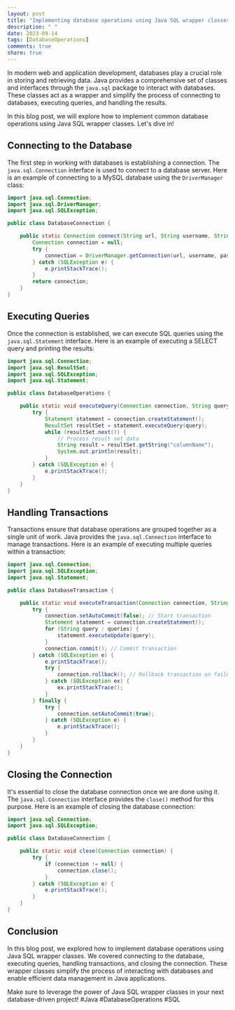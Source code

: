 ```yaml
---
layout: post
title: "Implementing database operations using Java SQL wrapper classes"
description: " "
date: 2023-09-14
tags: [DatabaseOperations]
comments: true
share: true
---
```


In modern web and application development, databases play a crucial role in storing and retrieving data. Java provides a comprehensive set of classes and interfaces through the `java.sql` package to interact with databases. These classes act as a wrapper and simplify the process of connecting to databases, executing queries, and handling the results.

In this blog post, we will explore how to implement common database operations using Java SQL wrapper classes. Let's dive in!

## Connecting to the Database

The first step in working with databases is establishing a connection. The `java.sql.Connection` interface is used to connect to a database server. Here is an example of connecting to a MySQL database using the `DriverManager` class:

```java
import java.sql.Connection;
import java.sql.DriverManager;
import java.sql.SQLException;

public class DatabaseConnection {

    public static Connection connect(String url, String username, String password) {
        Connection connection = null;
        try {
            connection = DriverManager.getConnection(url, username, password);
        } catch (SQLException e) {
            e.printStackTrace();
        }
        return connection;
    }
}
```

## Executing Queries

Once the connection is established, we can execute SQL queries using the `java.sql.Statement` interface. Here is an example of executing a SELECT query and printing the results:

```java
import java.sql.Connection;
import java.sql.ResultSet;
import java.sql.SQLException;
import java.sql.Statement;

public class DatabaseOperations {

    public static void executeQuery(Connection connection, String query) {
        try {
            Statement statement = connection.createStatement();
            ResultSet resultSet = statement.executeQuery(query);
            while (resultSet.next()) {
                // Process result set data
                String result = resultSet.getString("columnName");
                System.out.println(result);
            }
        } catch (SQLException e) {
            e.printStackTrace();
        }
    }
}
```

## Handling Transactions

Transactions ensure that database operations are grouped together as a single unit of work. Java provides the `java.sql.Connection` interface to manage transactions. Here is an example of executing multiple queries within a transaction:

```java
import java.sql.Connection;
import java.sql.SQLException;
import java.sql.Statement;

public class DatabaseTransaction {

    public static void executeTransaction(Connection connection, String[] queries) {
        try {
            connection.setAutoCommit(false); // Start transaction
            Statement statement = connection.createStatement();
            for (String query : queries) {
                statement.executeUpdate(query);
            }
            connection.commit(); // Commit transaction
        } catch (SQLException e) {
            e.printStackTrace();
            try {
                connection.rollback(); // Rollback transaction on failure
            } catch (SQLException ex) {
                ex.printStackTrace();
            }
        } finally {
            try {
                connection.setAutoCommit(true);
            } catch (SQLException e) {
                e.printStackTrace();
            }
        }
    }
}
```

## Closing the Connection

It's essential to close the database connection once we are done using it. The `java.sql.Connection` interface provides the `close()` method for this purpose. Here is an example of closing the database connection:

```java
import java.sql.Connection;
import java.sql.SQLException;

public class DatabaseConnection {

    public static void close(Connection connection) {
        try {
            if (connection != null) {
                connection.close();
            }
        } catch (SQLException e) {
            e.printStackTrace();
        }
    }
}
```

## Conclusion

In this blog post, we explored how to implement database operations using Java SQL wrapper classes. We covered connecting to the database, executing queries, handling transactions, and closing the connection. These wrapper classes simplify the process of interacting with databases and enable efficient data management in Java applications.

Make sure to leverage the power of Java SQL wrapper classes in your next database-driven project! #Java #DatabaseOperations #SQL